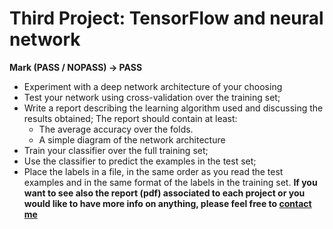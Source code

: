# Third Project: TensorFlow and neural network
**Mark (PASS / NOPASS) -> PASS**
* Experiment with a deep network architecture of your choosing
* Test your network using cross-validation over the training set;
* Write a report describing the learning algorithm used and discussing the results obtained; The report should contain at least:
  * The average accuracy over the folds.
  * A simple diagram of the network architecture
* Train your classifier over the full training set;
* Use the classifier to predict the examples in the test set;
* Place the labels in a file, in the same order as you read the test examples and in the same format of the labels in the training set.
**If you want to see also the report (pdf) associated to each project or you would like to have more info on anything, please feel free to [contact me](massimilianoluca.github.io)**
